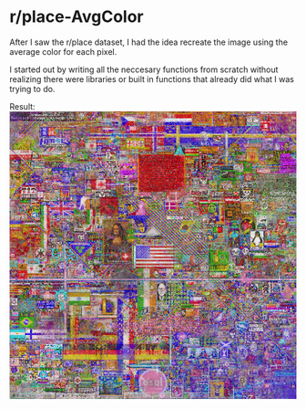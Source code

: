 # r/place-AvgColor
After I saw the r/place dataset, I had the idea recreate the image using the average color for each pixel.

I started out by writing all the neccesary functions from scratch without realizing there were libraries or built in functions that already did what I was trying to do.

Result:
![Result](/Place.png)
